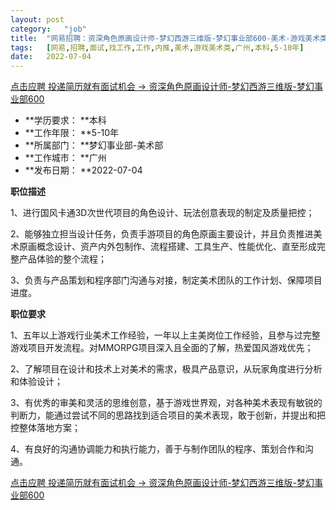 ```yaml
---
layout:	post
category:	"job"
title:	"网易招聘：资深角色原画设计师-梦幻西游三维版-梦幻事业部600-美术-游戏美术类-广州本科5-10年"
tags:	[网易,招聘,面试,找工作,工作,内推,美术,游戏美术类,广州,本科,5-10年]
date:	2022-07-04
---
```


[点击应聘 投递简历就有面试机会 ->  资深角色原画设计师-梦幻西游三维版-梦幻事业部600](http://mobile.bole.netease.com/bole/boleDetail?id=41016&employeeId=346f03c3cda5f04c&key=all)



- **学历要求： **本科
- **工作年限： **5-10年
- **所属部门： **梦幻事业部-美术部
- **工作城市： **广州
- **发布日期： **2022-07-04



**职位描述**

1、进行国风卡通3D次世代项目的角色设计、玩法创意表现的制定及质量把控；

2、能够独立担当设计任务，负责手游项目的角色原画主要设计，并且负责推进美术原画概念设计、资产内外包制作、流程搭建、工具生产、性能优化、直至形成完整产品体验的整个流程；

3、负责与产品策划和程序部门沟通与对接，制定美术团队的工作计划、保障项目进度。







**职位要求**

1、五年以上游戏行业美术工作经验，一年以上主美岗位工作经验，且参与过完整游戏项目开发流程。对MMORPG项目深入且全面的了解，热爱国风游戏优先；

2、了解项目在设计和技术上对美术的需求，极具产品意识，从玩家角度进行分析和体验设计；

3、有优秀的审美和灵活的思维创意，基于游戏世界观，对各种美术表现有敏锐的判断力，能通过尝试不同的思路找到适合项目的美术表现，敢于创新，并提出和把控整体落地方案；

4、有良好的沟通协调能力和执行能力，善于与制作团队的程序、策划合作和沟通。



[点击应聘 投递简历就有面试机会 ->  资深角色原画设计师-梦幻西游三维版-梦幻事业部600](http://mobile.bole.netease.com/bole/boleDetail?id=41016&employeeId=346f03c3cda5f04c&key=all)